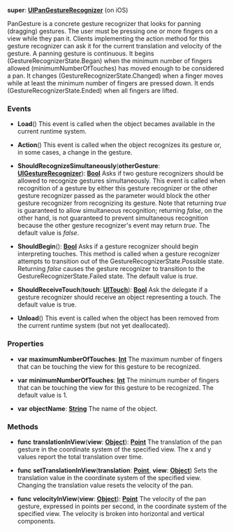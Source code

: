 **super**: **[UIPanGestureRecognizer](UIPanGestureRecognizer.md)** (on iOS)

PanGesture is a concrete gesture recognizer that looks for panning (dragging) gestures. The user must be pressing one or more fingers on a view while they pan it. Clients implementing the action method for this gesture recognizer can ask it for the current translation and velocity of the gesture. A panning gesture is continuous. It begins (GestureRecognizerState.Began) when the minimum number of fingers allowed (minimumNumberOfTouches) has moved enough to be considered a pan. It changes (GestureRecognizerState.Changed) when a finger moves while at least the minimum number of fingers are pressed down. It ends (GestureRecognizerState.Ended) when all fingers are lifted.

### Events

* **Load**()
This event is called when the object becames available in the current runtime system.

* **Action**()
This event is called when the object recognizes its gesture or, in some cases, a change in the gesture.

* **ShouldRecognizeSimultaneously**(**otherGesture**: **[UIGestureRecognizer](UIGestureRecognizer.md)**): <strong>[Bool](../gravity/bool.md)</strong> 
Asks if two gesture recognizers should be allowed to recognize gestures simultaneously. This event is called when recognition of a gesture by either this gesture recognizer or the other gesture recognizer passed as the parameter would block the other gesture recognizer from recognizing its gesture. Note that returning <i>true</i> is guaranteed to allow simultaneous recognition; returning <i>false</i>, on the other hand, is not guaranteed to prevent simultaneous recognition because the other gesture recognizer's event may return <i>true</i>. The default value is <i>false</i>.

* **ShouldBegin**(): <strong>[Bool](../gravity/bool.md)</strong> 
Asks if a gesture recognizer should begin interpreting touches. This method is called when a gesture recognizer attempts to transition out of the GestureRecognizerState.Possible state. Returning <i>false</i> causes the gesture recognizer to transition to the GestureRecognizerState.Failed state. The default value is <i>true</i>.

* **ShouldReceiveTouch**(**touch**: **[UITouch](UITouch.md)**): <strong>[Bool](../gravity/bool.md)</strong> 
Ask the delegate if a gesture recognizer should receive an object representing a touch. The default value is true.

* **Unload**()
This event is called when the object has been removed from the current runtime system (but not yet deallocated).



### Properties

* **var** **maximumNumberOfTouches**: **[Int](../gravity/int.md)**
The maximum number of fingers that can be touching the view for this gesture to be recognized.

* **var** **minimumNumberOfTouches**: **[Int](../gravity/int.md)**
The minimum number of fingers that can be touching the view for this gesture to be recognized. The default value is 1.

* **var** **objectName**: **[String](../gravity/string.md)**
The name of the object.



### Methods

* **func** **translationInView**(**view**: **[Object](../gravity/object.md)**): <strong>[Point](Point.md)</strong> 
The translation of the pan gesture in the coordinate system of the specified view. The x and y values report the total translation over time.

* **func** **setTranslationInView**(**translation**: **[Point](Point.md)**, **view**: **[Object](../gravity/object.md)**)
Sets the translation value in the coordinate system of the specified view. Changing the translation value resets the velocity of the pan.

* **func** **velocityInView**(**view**: **[Object](../gravity/object.md)**): <strong>[Point](Point.md)</strong> 
The velocity of the pan gesture, expressed in points per second, in the coordinate system of the specified view. The velocity is broken into horizontal and vertical components.





